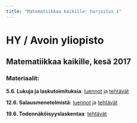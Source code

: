 ```yaml
---
title: "Matematiikkaa kaikille: harjoitus 1"
---
```

# HY / Avoin yliopisto
## Matematiikkaa kaikille, kesä 2017
### Materiaalit:

**5.6. Lukuja ja laskutoimituksia**: [luennot](/01-johdanto.html) ja [tehtävät](/01-teht.html)

**12.6. Salausmenetelmistä**: [luennot](/02-salauksesta.html) ja [tehtävät](/02-teht.html)

**19.6. Todennäköisyyslaskentaa**: [tehtävät](/03-teht.html)
